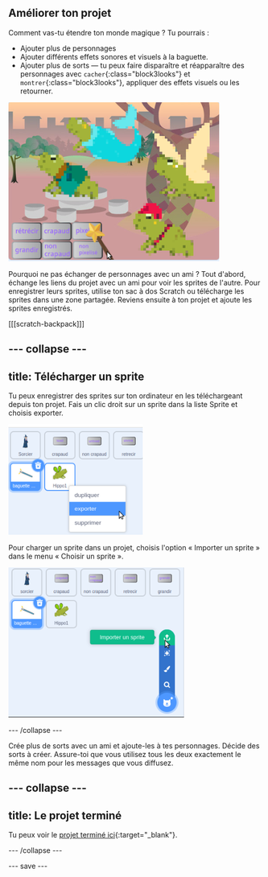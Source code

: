 ## Améliorer ton projet

Comment vas-tu étendre ton monde magique ? Tu pourrais :
+ Ajouter plus de personnages
+ Ajouter différents effets sonores et visuels à la baguette.
+ Ajouter plus de sorts — tu peux faire disparaître et réapparaître des personnages avec `cacher`{:class="block3looks"} et `montrer`{:class="block3looks"}, appliquer des effets visuels ou les retourner.

![Un projet avec quatre sprites et ajouté de nouveaux boutons de sorts pixélisés.](images/upgrade-step.png)

Pourquoi ne pas échanger de personnages avec un ami ? Tout d'abord, échange les liens du projet avec un ami pour voir les sprites de l'autre. Pour enregistrer leurs sprites, utilise ton sac à dos Scratch ou télécharge les sprites dans une zone partagée. Reviens ensuite à ton projet et ajoute les sprites enregistrés.

[[[scratch-backpack]]]

--- collapse ---
---
title: Télécharger un sprite
---

Tu peux enregistrer des sprites sur ton ordinateur en les téléchargeant depuis ton projet. Fais un clic droit sur un sprite dans la liste Sprite et choisis exporter.

![Le menu contextuel dans la liste des sprites.](images/export-sprite.png)

Pour charger un sprite dans un projet, choisis l'option « Importer un sprite » dans le menu « Choisir un sprite ».

![Le menu étendu Choisir un Sprite affichant l'option Importer un sprite.](images/upload-sprite.png)

--- /collapse ---

Crée plus de sorts avec un ami et ajoute-les à tes personnages. Décide des sorts à créer. Assure-toi que vous utilisez tous les deux exactement le même nom pour les messages que vous diffusez.

--- collapse ---
---
title: Le projet terminé
---

Tu peux voir le [projet terminé ici](https://scratch.mit.edu/projects/518413238/){:target="_blank"}.

--- /collapse ---

--- save ---
